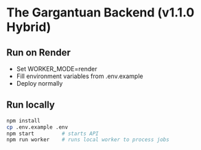 # The Gargantuan Backend (v1.1.0 Hybrid)

## Run on Render
- Set WORKER_MODE=render
- Fill environment variables from .env.example
- Deploy normally

## Run locally
```bash
npm install
cp .env.example .env
npm start         # starts API
npm run worker    # runs local worker to process jobs
